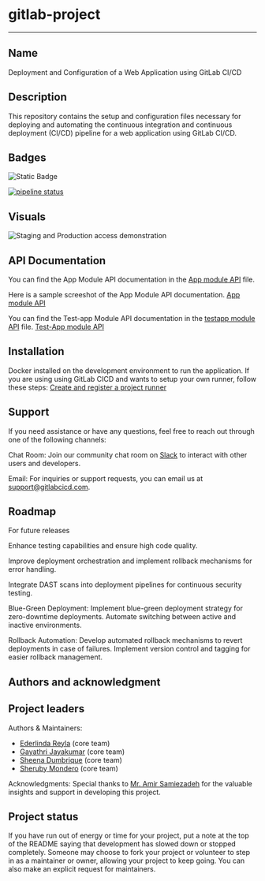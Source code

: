 # gitlab-project

***
## Name
Deployment and Configuration of a Web Application using GitLab CI/CD

## Description
This repository contains the setup and configuration files necessary for deploying and automating the continuous integration and continuous deployment (CI/CD) pipeline for a web application using GitLab CI/CD.

## Badges

![Static Badge](https://img.shields.io/badge/database_server-mongodb-green?style=flat-square)

[![pipeline status](https://gitlab.com/cbd3345_2_sheena/gitlab-project/badges/main/pipeline.svg)](https://gitlab.com/cbd3345_2_sheena/gitlab-project/-/commits/main)


## Visuals
![Staging and Production access demonstration](gifs/demo_staging_and_prod_environment_access.gif)

## API Documentation

You can find the App Module API documentation in the [App module API](APIdocumentations/app.md) file.

Here is a sample screeshot of the App Module API documentation.
[App module API](APIdocumentations/moduleapp.png)

You can find the Test-app Module API documentation in the [testapp module API](APIdocumentations/test-app.md) file.
[Test-App module API](APIdocumentations/testappmodule.png)



## Installation
Docker installed on the development environment to run the application.
If you are using using GitLab CICD and wants to setup your own runner, follow these steps:
[Create and register a project runner](https://docs.gitlab.com/ee/tutorials/create_register_first_runner/#create-and-register-a-project-runner)


## Support
If you need assistance or have any questions, feel free to reach out through one of the following channels:

Chat Room: Join our community chat room on [Slack](https://join.slack.com/t/slack-wjn8365/shared_invite/zt-2h52ilcgi-N330_9FXPN9S6ittxT4fYg) to interact with other users and developers.

Email: For inquiries or support requests, you can email us at support@gitlabcicd.com.

## Roadmap
For future releases

Enhance testing capabilities and ensure high code quality.

Improve deployment orchestration and implement rollback mechanisms for error handling.

Integrate DAST scans into deployment pipelines for continuous security testing.

Blue-Green Deployment:
Implement blue-green deployment strategy for zero-downtime deployments.
Automate switching between active and inactive environments.

Rollback Automation:
Develop automated rollback mechanisms to revert deployments in case of failures.
Implement version control and tagging for easier rollback management.


## Authors and acknowledgment
## Project leaders

Authors & Maintainers:

- [Ederlinda Reyla](https://gitlab.com/C0884805) (core team)
- [Gayathri Jayakumar](https://gitlab.com/gayathri_jk) (core team)
- [Sheena Dumbrique](https://gitlab.com/sheezzz) (core team)
- [Sheruby Mondero](https://gitlab.com/Sheruby) (core team)

Acknowledgments:
Special thanks to [Mr. Amir Samiezadeh](https://gitlab.com/amirsmz) for the valuable insights and support in developing this project.




## Project status
If you have run out of energy or time for your project, put a note at the top of the README saying that development has slowed down or stopped completely. Someone may choose to fork your project or volunteer to step in as a maintainer or owner, allowing your project to keep going. You can also make an explicit request for maintainers.

